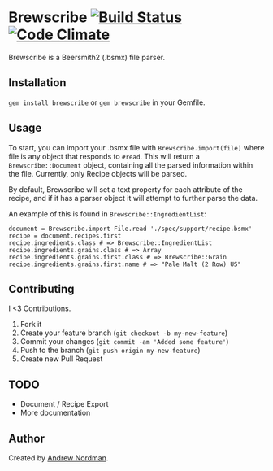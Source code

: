 # Brewscribe [![Build Status](https://secure.travis-ci.org/cadwallion/brewscribe.png)](http://travis-ci.org/cadwallion/brewscribe) [![Code Climate](https://codeclimate.com/github/cadwallion/brewscribe.png)](https://codeclimate.com/github/cadwallion/brewscribe)

Brewscribe is a Beersmith2 (.bsmx) file parser.

## Installation

`gem install brewscribe` or `gem brewscribe` in your Gemfile.

## Usage

To start, you can import your .bsmx file with `Brewscribe.import(file)` where file
is any object that responds to `#read`.  This will return a `Brewscribe::Document`
object, containing all the parsed information within the file. Currently, only Recipe
objects will be parsed.

By default, Brewscribe will set a text property for each attribute of the recipe, and
if it has a parser object it will attempt to further parse the data.

An example of this is found in `Brewscribe::IngredientList`:

```
document = Brewscribe.import File.read './spec/support/recipe.bsmx'
recipe = document.recipes.first
recipe.ingredients.class # => Brewscribe::IngredientList
recipe.ingredients.grains.class # => Array
recipe.ingredients.grains.first.class # => Brewscribe::Grain
recipe.ingredients.grains.first.name # => "Pale Malt (2 Row) US"
```

## Contributing

I <3 Contributions.

1. Fork it
2. Create your feature branch (`git checkout -b my-new-feature`)
3. Commit your changes (`git commit -am 'Added some feature'`)
4. Push to the branch (`git push origin my-new-feature`)
5. Create new Pull Request

## TODO

* Document / Recipe Export
* More documentation

## Author

Created by [Andrew Nordman](https://github.com/cadwallion/).
